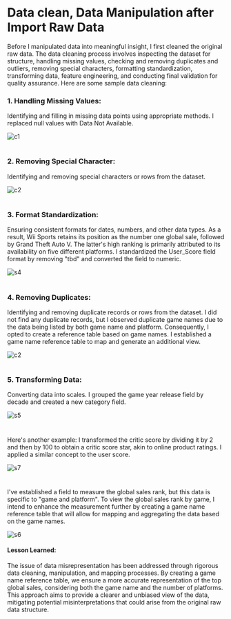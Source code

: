 #  Data clean, Data Manipulation after Import Raw Data 
Before I manipulated data into meaningful insight, I first cleaned the original raw data.  The data cleaning process involves inspecting the dataset for structure, handling missing values, checking and removing duplicates and outliers, removing special characters, formatting standardization, transforming data, feature engineering, and conducting final validation for quality assurance.  Here are some sample data cleaning:

### 1. Handling Missing Values:
Identifying and filling in missing data points using appropriate methods. 
I replaced null values with Data Not Available.

![c1](https://github.com/brendonhwang/Video-Game-Sales-Ratings/assets/155376651/4ddfdac3-945e-423e-b382-cd3a7b1d77cf)

#

### 2. Removing Special Character:
Identifying and removing special characters or rows from the dataset. 

![c2](https://github.com/brendonhwang/Video-Game-Sales-Ratings/assets/155376651/6aab2a02-8189-47e3-893b-f034f35d735b)

#

### 3. Format Standardization:
Ensuring consistent formats for dates, numbers, and other data types.
As a result, Wii Sports retains its position as the number one global sale, followed by Grand Theft Auto V. The latter's high ranking is primarily attributed to its availability on five different platforms.
I standardized the User_Score field format by removing "tbd" and converted the field to numeric.

![s4](https://github.com/brendonhwang/Video-Game-Sales-Ratings/assets/155376651/5232d0de-ddb4-4c7d-96be-74b15022c7ad)

#

### 4. Removing Duplicates:
Identifying and removing duplicate records or rows from the dataset. 
I did not find any duplicate records, but I observed duplicate game names due to the data being listed by both game name and platform. 
Consequently, I opted to create a reference table based on game names. I established a game name reference table to map and generate an additional view.

![c2](https://github.com/brendonhwang/Video-Game-Sales-Ratings/assets/155376651/0a0a9c5f-ef1a-4400-9f48-208d37cdc3ed)



#

### 5. Transforming Data:
Converting data into scales.  I grouped the game year release field by decade and created a new category field.

![s5](https://github.com/brendonhwang/Video-Game-Sales-Ratings/assets/155376651/a09fccd7-e5e0-404a-bde5-d4d22f7e41af)

#
Here's another example: I transformed the critic score by dividing it by 2 and then by 100 to obtain a critic score star, akin to online product ratings. I applied a similar concept to the user score.

![s7](https://github.com/brendonhwang/Video-Game-Sales-Ratings/assets/155376651/58b458d0-8bc4-4d1e-af04-0191f542077d)


#
I've established a field to measure the global sales rank, but this data is specific to "game and platform". 
To view the global sales rank by game, I intend to enhance the measurement further by creating a game name reference table that will allow for mapping and aggregating the data based on the game names.

![s6](https://github.com/brendonhwang/Video-Game-Sales-Ratings/assets/155376651/389d99f0-b11b-49d9-8916-0ef19d505260)

#### Lesson Learned: 
The issue of data misrepresentation has been addressed through rigorous data cleaning, manipulation, and mapping processes. 
By creating a game name reference table, we ensure a more accurate representation of the top global sales, considering both the game name and the number of platforms. 
This approach aims to provide a clearer and unbiased view of the data, mitigating potential misinterpretations that could arise from the original raw data structure.
